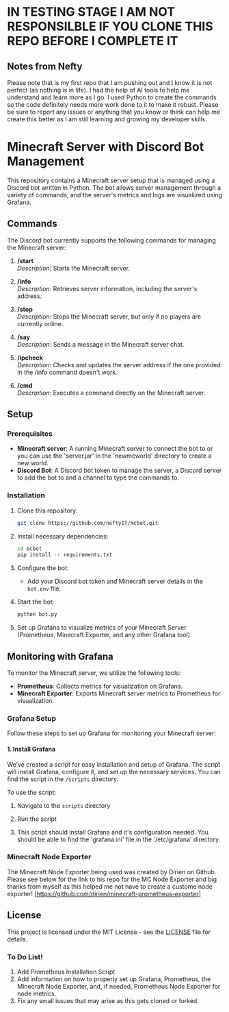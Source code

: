 # IN TESTING STAGE I AM NOT RESPONSILBLE IF YOU CLONE THIS REPO BEFORE I COMPLETE IT

## Notes from Nefty

Please note that is my first repo that I am pushing out and I know it is not perfect (as nothing is in life). I had the help of AI tools to help me understand and learn more as I go. I used Python to create the commands so the code definitely needs more work done to it to make it robust. Please be sure to report any issues or anything that you know or think can help me create this better as I am still learning and growing my developer skills.

# Minecraft Server with Discord Bot Management

This repository contains a Minecraft server setup that is managed using a Discord bot written in Python. The bot allows server management through a variety of commands, and the server's metrics and logs are visualized using Grafana.

## Commands

The Discord bot currently supports the following commands for managing the Minecraft server:

1. **/start**  
   *Description*: Starts the Minecraft server.

2. **/info**  
   *Description*: Retrieves server information, including the server's address.

3. **/stop**  
   *Description*: Stops the Minecraft server, but only if no players are currently online.

4. **/say <message>**  
   *Description*: Sends a message in the Minecraft server chat.

5. **/ipcheck**  
   *Description*: Checks and updates the server address if the one provided in the /info command doesn't work.

6. **/cmd <command>**  
   *Description*: Executes a command directly on the Minecraft server.

## Setup

### Prerequisites
- **Minecraft server**: A running Minecraft server to connect the bot to or you can use the 'server.jar' in the 'newmcworld' directory to create a new world.
- **Discord Bot**: A Discord bot token to manage the server, a Discord server to add the bot to and a channel to type the commands to.

### Installation
1. Clone this repository:
    ```bash
    git clone https://github.com/neftyIT/mcbot.git
    ```

2. Install necessary dependencies:
    ```bash
    cd mcbot
    pip install -r requirements.txt
    ```

3. Configure the bot:
    - Add your Discord bot token and Minecraft server details in the `bot.env` file.

4. Start the bot:
    ```bash
    python bot.py
    ```

5. Set up Grafana to visualize metrics of your Minecraft Server (Prometheus, Minecraft Exporter, and any other Grafana tool).

## Monitoring with Grafana

To monitor the Minecraft server, we utilize the following tools:

- **Prometheus**: Collects metrics for visualization on Grafana.
- **Minecraft Exporter**: Exports Minecraft server metrics to Prometheus for visualization.

### Grafana Setup

Follow these steps to set up Grafana for monitoring your Minecraft server:

#### 1. **Install Grafana**

We’ve created a script for easy installation and setup of Grafana. The script will install Grafana, configure it, and set up the necessary services. You can find the script in the `/scripts` directory.

To use the script:

1. Navigate to the `scripts` directory

2. Run the script

3. This script should install Grafana and it's configuration needed. You should be able to find the 'grafana.ini' file in the '/etc/grafana' directory.

### Minecraft Node Exporter
The Minecraft Node Exporter being used was created by Dirien on Github. Please see below for the link to his repo for the MC Node Exporter and big thanks from myself as this helped me not have to create a custome node exporter!
[https://github.com/dirien/minecraft-prometheus-exporter]

## License

This project is licensed under the MIT License - see the [LICENSE](LICENSE) file for details.

### To Do List!

1. Add Prometheus Installation Script
2. Add information on how to properly set up Grafana, Prometheus, the Minecraft Node Exporter, and, if needed, Prometheus Node Exporter for node metrics.
3. Fix any small issues that may arise as this gets cloned or forked.
